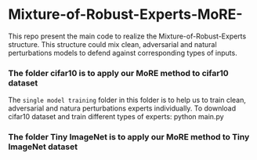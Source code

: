 # Mixture-of-Robust-Experts-MoRE-
This repo present the main code to realize the Mixture-of-Robust-Experts structure. This structure could mix clean, adversarial and natural perturbations models to defend against corresponding types of inputs.

### The folder cifar10 is to apply our MoRE method to cifar10 dataset

The `single model training` folder in this folder is to help us to train clean, adversarial and natura perturbations experts individually. To download cifar10 dataset and train different types of experts:
    python main.py

### The folder Tiny ImageNet is to apply our MoRE method to Tiny ImageNet dataset
